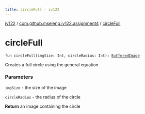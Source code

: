 ```yaml
---
title: circleFull - iv122
---
```


[iv122](../index.md) / [com.github.mseleng.iv122.assignment4](index.md) / [circleFull](.)

# circleFull

`fun circleFull(imgSize: Int, circleRadius: Int): `[`BufferedImage`](http://docs.oracle.com/javase/6/docs/api/java/awt/image/BufferedImage.html)

Creates a full circle using the general equation

### Parameters

`imgSize` - the size of the image

`circleRadius` - the radius of the circle

**Return**
an image containing the circle

